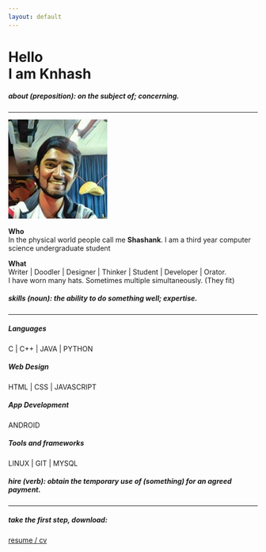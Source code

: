 ```yaml
---
layout: default
---
```

<!-- Header -->
  <div class="text-center" id="home-section">
    <div class="intro-text">
      <h1>Hello<br> I am <strong>Knhash</strong></h1>
    </div>
  </div>
<!-- About Section -->
<div id="about-section">
  <div class="container">
    <div class="text-center">
      <h5><strong>about</strong><i> (preposition):</i> on the subject of; concerning.</h5>
      <hr>
    </div>
    <div class="row">
      <div class="col-md-6"> <img src="assets/img/face.jpg" class="img-responsive about-img center-block"> </div>
      <div class="col-md-6">
        <div class="about-text">
          <p class="text-center"><strong>Who</strong><br>In the physical world people call me <strong>Shashank</strong>. I am a third year computer science undergraduate student</p>
          <p class="text-center"><strong>What</strong><br>Writer | Doodler | Designer | Thinker | Student | Developer | Orator.<br>I have worn many hats. Sometimes multiple simultaneously. (They fit)</p>
        </div>
      </div>
    </div>
  </div>
</div>
<!-- Skills Section -->
<div id="skills-section" class="text-center">
  <div class="container">
    <div class="text-center">
      <h5><strong>skills</strong><i> (noun):</i> the ability to do something well; expertise.</h5>
      <hr>
    </div>
    <div class="row">
      <div class="col-md-3 col-sm-6 service"> <i class="fa fa-code"></i>
        <h5>Languages</h5>
        <p>C | C++ | JAVA | PYTHON</p>
      </div>
      <div class="col-md-3 col-sm-6 service"> <i class="fa fa-desktop"></i>
        <h5>Web Design</h5>
        <p>HTML | CSS | JAVASCRIPT</p>
      </div>
      <div class="col-md-3 col-sm-6 service"> <i class="fa fa-android"></i>
        <h5>App Development</h5>
        <p>ANDROID</p>
      </div>
      <div class="col-md-3 col-sm-6 service"> <i class="fa fa-gears"></i>
        <h5>Tools and frameworks</h5>
        <p>LINUX | GIT | MYSQL</p>
      </div>
    </div>
  </div>
</div>
<!-- Hire Section -->
<div id="hire-section">
  <div class="container">
    <div class="text-center">
      <h5><strong>hire</strong><i> (verb):</i> obtain the temporary use of (something) for an agreed payment.</h5>
      <hr>
    </div>
    <div class="row">
      <div class="col-md-6 text-center"><h5>take the first step, download: </h5> 
      </div>
      <div class="col-md-6 text-center center">
        <a href="assets/resources/Résumé.pdf" class="btn btn-default btn-lg page-scroll"><i class="fa fa-file-o"></i> resume / cv</a>
      </div>
    </div>
  </div>
</div>